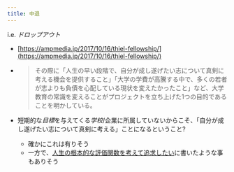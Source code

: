```yaml
---
title: 中退
---
```


i.e. *ドロップアウト*

* [https://ampmedia.jp/2017/10/16/thiel-fellowship/](https://ampmedia.jp/2017/10/16/thiel-fellowship/)
* 
   > 
   > その際に「人生の早い段階で、自分が成し遂げたい志について真剣に考える機会を提供すること」「大学の学費が高騰する中で、多くの若者が志よりも負債を心配している現状を変えたかったこと」など、大学教育の常識を変えることがプロジェクトを立ち上げた1つの目的であることを明かしている。

* 短期的な*目標*を与えてくる*学校*/企業に所属していないからこそ、「自分が成し遂げたい志について真剣に考える」ことになるということ?
  * 確かにこれは有りそう
  * 一方で、[人生の根本的な評価関数を考えて追求したい](%E4%BA%BA%E7%94%9F%E3%81%AE%E6%A0%B9%E6%9C%AC%E7%9A%84%E3%81%AA%E8%A9%95%E4%BE%A1%E9%96%A2%E6%95%B0%E3%82%92%E8%80%83%E3%81%88%E3%81%A6%E8%BF%BD%E6%B1%82%E3%81%97%E3%81%9F%E3%81%84.md)に書いたような事もありそう
